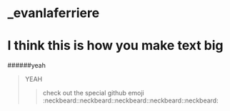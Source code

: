 # _evanlaferriere
# I think this is how you make text big
######yeah
>YEAH
>>check out the special github emoji :neckbeard::neckbeard::neckbeard::neckbeard::neckbeard:
